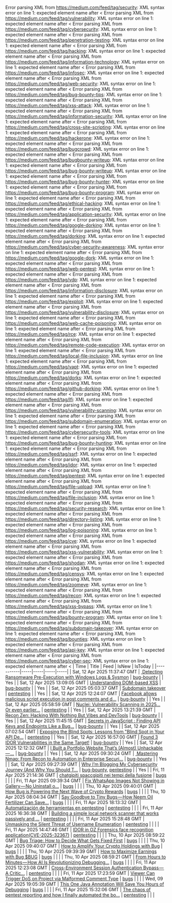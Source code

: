 Error parsing XML from https://medium.com/feed/tag/security: XML syntax error on line 1: expected element name after <
Error parsing XML from https://medium.com/feed/tag/vulnerability: XML syntax error on line 1: expected element name after <
Error parsing XML from https://medium.com/feed/tag/cybersecurity: XML syntax error on line 1: expected element name after <
Error parsing XML from https://medium.com/feed/tag/penetration-testing: XML syntax error on line 1: expected element name after <
Error parsing XML from https://medium.com/feed/tag/hacking: XML syntax error on line 1: expected element name after <
Error parsing XML from https://medium.com/feed/tag/information-technology: XML syntax error on line 1: expected element name after <
Error parsing XML from https://medium.com/feed/tag/infosec: XML syntax error on line 1: expected element name after <
Error parsing XML from https://medium.com/feed/tag/web-security: XML syntax error on line 1: expected element name after <
Error parsing XML from https://medium.com/feed/tag/bug-bounty-tips: XML syntax error on line 1: expected element name after <
Error parsing XML from https://medium.com/feed/tag/xss-attack: XML syntax error on line 1: expected element name after <
Error parsing XML from https://medium.com/feed/tag/information-security: XML syntax error on line 1: expected element name after <
Error parsing XML from https://medium.com/feed/tag/cross-site-scripting: XML syntax error on line 1: expected element name after <
Error parsing XML from https://medium.com/feed/tag/hackerone: XML syntax error on line 1: expected element name after <
Error parsing XML from https://medium.com/feed/tag/bugcrowd: XML syntax error on line 1: expected element name after <
Error parsing XML from https://medium.com/feed/tag/bugbounty-writeup: XML syntax error on line 1: expected element name after <
Error parsing XML from https://medium.com/feed/tag/bug-bounty-writeup: XML syntax error on line 1: expected element name after <
Error parsing XML from https://medium.com/feed/tag/bug-bounty-hunter: XML syntax error on line 1: expected element name after <
Error parsing XML from https://medium.com/feed/tag/bug-bounty-program: XML syntax error on line 1: expected element name after <
Error parsing XML from https://medium.com/feed/tag/ethical-hacking: XML syntax error on line 1: expected element name after <
Error parsing XML from https://medium.com/feed/tag/application-security: XML syntax error on line 1: expected element name after <
Error parsing XML from https://medium.com/feed/tag/google-dorking: XML syntax error on line 1: expected element name after <
Error parsing XML from https://medium.com/feed/tag/dorking: XML syntax error on line 1: expected element name after <
Error parsing XML from https://medium.com/feed/tag/cyber-security-awareness: XML syntax error on line 1: expected element name after <
Error parsing XML from https://medium.com/feed/tag/google-dork: XML syntax error on line 1: expected element name after <
Error parsing XML from https://medium.com/feed/tag/web-pentest: XML syntax error on line 1: expected element name after <
Error parsing XML from https://medium.com/feed/tag/vdp: XML syntax error on line 1: expected element name after <
Error parsing XML from https://medium.com/feed/tag/information-disclosure: XML syntax error on line 1: expected element name after <
Error parsing XML from https://medium.com/feed/tag/exploit: XML syntax error on line 1: expected element name after <
Error parsing XML from https://medium.com/feed/tag/vulnerability-disclosure: XML syntax error on line 1: expected element name after <
Error parsing XML from https://medium.com/feed/tag/web-cache-poisoning: XML syntax error on line 1: expected element name after <
Error parsing XML from https://medium.com/feed/tag/rce: XML syntax error on line 1: expected element name after <
Error parsing XML from https://medium.com/feed/tag/remote-code-execution: XML syntax error on line 1: expected element name after <
Error parsing XML from https://medium.com/feed/tag/local-file-inclusion: XML syntax error on line 1: expected element name after <
Error parsing XML from https://medium.com/feed/tag/vapt: XML syntax error on line 1: expected element name after <
Error parsing XML from https://medium.com/feed/tag/dorks: XML syntax error on line 1: expected element name after <
Error parsing XML from https://medium.com/feed/tag/github-dorking: XML syntax error on line 1: expected element name after <
Error parsing XML from https://medium.com/feed/tag/lfi: XML syntax error on line 1: expected element name after <
Error parsing XML from https://medium.com/feed/tag/vulnerability-scanning: XML syntax error on line 1: expected element name after <
Error parsing XML from https://medium.com/feed/tag/subdomain-enumeration: XML syntax error on line 1: expected element name after <
Error parsing XML from https://medium.com/feed/tag/cybersecurity-tools: XML syntax error on line 1: expected element name after <
Error parsing XML from https://medium.com/feed/tag/bug-bounty-hunting: XML syntax error on line 1: expected element name after <
Error parsing XML from https://medium.com/feed/tag/ssrf: XML syntax error on line 1: expected element name after <
Error parsing XML from https://medium.com/feed/tag/idor: XML syntax error on line 1: expected element name after <
Error parsing XML from https://medium.com/feed/tag/pentest: XML syntax error on line 1: expected element name after <
Error parsing XML from https://medium.com/feed/tag/file-upload: XML syntax error on line 1: expected element name after <
Error parsing XML from https://medium.com/feed/tag/file-inclusion: XML syntax error on line 1: expected element name after <
Error parsing XML from https://medium.com/feed/tag/security-research: XML syntax error on line 1: expected element name after <
Error parsing XML from https://medium.com/feed/tag/directory-listing: XML syntax error on line 1: expected element name after <
Error parsing XML from https://medium.com/feed/tag/log-poisoning: XML syntax error on line 1: expected element name after <
Error parsing XML from https://medium.com/feed/tag/cve: XML syntax error on line 1: expected element name after <
Error parsing XML from https://medium.com/feed/tag/xss-vulnerability: XML syntax error on line 1: expected element name after <
Error parsing XML from https://medium.com/feed/tag/shodan: XML syntax error on line 1: expected element name after <
Error parsing XML from https://medium.com/feed/tag/censys: XML syntax error on line 1: expected element name after <
Error parsing XML from https://medium.com/feed/tag/zoomeye: XML syntax error on line 1: expected element name after <
Error parsing XML from https://medium.com/feed/tag/recon: XML syntax error on line 1: expected element name after <
Error parsing XML from https://medium.com/feed/tag/xss-bypass: XML syntax error on line 1: expected element name after <
Error parsing XML from https://medium.com/feed/tag/bounty-program: XML syntax error on line 1: expected element name after <
Error parsing XML from https://medium.com/feed/tag/subdomain-takeover: XML syntax error on line 1: expected element name after <
Error parsing XML from https://medium.com/feed/tag/bounties: XML syntax error on line 1: expected element name after <
Error parsing XML from https://medium.com/feed/tag/api-key: XML syntax error on line 1: expected element name after <
Error parsing XML from https://medium.com/feed/tag/cyber-sec: XML syntax error on line 1: expected element name after <
| Time | Title | Feed | IsNew | IsToday |
|-----------|-----|-----|-----|-----|
| Sat, 12 Apr 2025 11:37:47 GMT | [️ Detecting Ransomware Pre-Execution with Windows Logs & Sysmon](https://medium.com/p/2e34dac2ee97) | [bug-bounty](https://medium.com/feed/tag/bug-bounty) |  | Yes |
| Sat, 12 Apr 2025 13:09:05 GMT | [Understanding DOM-based XSS](https://medium.com/p/70ea74401e7b) | [bug-bounty](https://medium.com/feed/tag/bug-bounty) |  | Yes |
| Sat, 12 Apr 2025 05:03:37 GMT | [Subdomain takeover](https://medium.com/p/6642736285fc) | [pentesting](https://medium.com/feed/tag/pentesting) |  | Yes |
| Sat, 12 Apr 2025 12:24:07 GMT | [Facebook allows malicious script execution in post,comments and d...](https://medium.com/p/807ad30e1401) | [bug-bounty](https://medium.com/feed/tag/bug-bounty) |  | Yes |
| Sat, 12 Apr 2025 05:58:59 GMT | [Nuclei: Vulnerability Scanning in 2025… Or even earlier…](https://medium.com/p/c9b5c6ef85e0) | [pentesting](https://medium.com/feed/tag/pentesting) |  | Yes |
| Sat, 12 Apr 2025 13:21:39 GMT | [Recon Zen: Hacking With Nothing But Vibes and DevTools](https://medium.com/p/d809ee497d69) | [bug-bounty](https://medium.com/feed/tag/bug-bounty) |  | Yes |
| Sat, 12 Apr 2025 11:45:15 GMT | [Secrets in JavaScript : Finding API Keys and Endpoints Like a Bug...](https://medium.com/p/613c66412baa) | [bug-bounty](https://medium.com/feed/tag/bug-bounty) |  | Yes |
| Sat, 12 Apr 2025 07:02:54 GMT | [Exposing the Blind Spots: Lessons from "Blind Spot in Your API De...](https://medium.com/p/8a26c5b3de1e) | [pentesting](https://medium.com/feed/tag/pentesting) |  | Yes |
| Sat, 12 Apr 2025 16:57:00 GMT | [Found 3 IDOR Vulnerabilities in the Same Target!](https://medium.com/p/bc79c1c33376) | [bug-bounty](https://medium.com/feed/tag/bug-bounty) |  | Yes |
| Sat, 12 Apr 2025 12:12:32 GMT | [I Built a Portfolio Website That’s (Almost) Unhackable — ...](https://medium.com/p/33351d7d56f7) | [bug-bounty](https://medium.com/feed/tag/bug-bounty) |  | Yes |
| Sat, 12 Apr 2025 09:30:24 GMT | [️ Mastering Nmap: From Recon to Automation in Enterprise Securi...](https://medium.com/p/69f6e3a81096) | [bug-bounty](https://medium.com/feed/tag/bug-bounty) |  | Yes |
| Sat, 12 Apr 2025 09:27:39 GMT | [Why I’m Blogging My Cybersecurity Journey (And Why You Should T...](https://medium.com/p/cacfee96f931) | [bug-bounty](https://medium.com/feed/tag/bug-bounty), [pentesting](https://medium.com/feed/tag/pentesting) |  | Yes |
| Fri, 11 Apr 2025 21:14:36 GMT | [chatgipiti spaccgipiti nei tempi della fusione](https://medium.com/p/d509fd667c08) | [bugs](https://medium.com/feed/tag/bugs) |  |  |
| Fri, 11 Apr 2025 09:39:34 GMT | [Fix WhatsApp Images Not Showing in Gallery — No Uninstall o...](https://medium.com/p/d83d6b32dd2d) | [bugs](https://medium.com/feed/tag/bugs) |  |  |
| Thu, 10 Apr 2025 09:40:01 GMT | [How Bug is Powering the Next Wave of Crypto Rewards](https://medium.com/p/e33b0991727d) | [bugs](https://medium.com/feed/tag/bugs) |  |  |
| Thu, 10 Apr 2025 08:04:34 GMT | [Say Goodbye to Tiny Bugs — How Neem Oil Fertilizer Can Save...](https://medium.com/p/f45d55152351) | [bugs](https://medium.com/feed/tag/bugs) |  |  |
| Fri, 11 Apr 2025 18:13:32 GMT | [Automatización de herramientas en pentesting](https://medium.com/p/253101c8d88b) | [pentesting](https://medium.com/feed/tag/pentesting) |  |  |
| Fri, 11 Apr 2025 16:36:38 GMT | [Building a simple local network scanner that works passively and ...](https://medium.com/p/c4ba23a424cc) | [pentesting](https://medium.com/feed/tag/pentesting) |  |  |
| Fri, 11 Apr 2025 15:28:48 GMT | [Unmasking the Silent Threat of Username Enumeration](https://medium.com/p/1ff1898242a4) | [pentesting](https://medium.com/feed/tag/pentesting) |  |  |
| Fri, 11 Apr 2025 14:47:46 GMT | [IDOR in OZ Forensics face recognition application(CVE-2025-32367)](https://medium.com/p/53684ee312ea) | [pentesting](https://medium.com/feed/tag/pentesting) |  |  |
| Thu, 10 Apr 2025 08:59:22 GMT | [ Bug Triage: How to Decide What Gets Fixed First](https://medium.com/p/9cf1d79591b3) | [bugs](https://medium.com/feed/tag/bugs) |  |  |
| Thu, 10 Apr 2025 09:40:07 GMT | [How to Amplify Your Crypto Holdings with Bug](https://medium.com/p/f77fc31ae855) | [bugs](https://medium.com/feed/tag/bugs) |  |  |
| Thu, 10 Apr 2025 09:39:39 GMT | [How to Maximize Earnings with Bug $BUG](https://medium.com/p/e0548ec8c303) | [bugs](https://medium.com/feed/tag/bugs) |  |  |
| Thu, 10 Apr 2025 08:59:21 GMT | [From Hours to Minutes — How AI Is Revolutionizing Debugging...](https://medium.com/p/1046ce121c35) | [bugs](https://medium.com/feed/tag/bugs) |  |  |
| Fri, 11 Apr 2025 12:23:08 GMT | [ Cross-Environment Session Authentication Bypass — A Critic...](https://medium.com/p/b563e1d59a8a) | [pentesting](https://medium.com/feed/tag/pentesting) |  |  |
| Fri, 11 Apr 2025 17:23:59 GMT | [Viewer Can Trigger DoS on Project via Malformed Comment Type](https://medium.com/p/a9218e507b1a) | [bugs](https://medium.com/feed/tag/bugs) |  |  |
| Wed, 09 Apr 2025 19:05:39 GMT | [This One Java Annotation Will Save You Hours of Debugging](https://medium.com/p/e09315467313) | [bugs](https://medium.com/feed/tag/bugs) |  |  |
| Fri, 11 Apr 2025 15:32:06 GMT | [The chaos of pentest reporting and how I finally automated the bo...](https://medium.com/p/ac1fbd2625f7) | [pentesting](https://medium.com/feed/tag/pentesting) |  |  |
